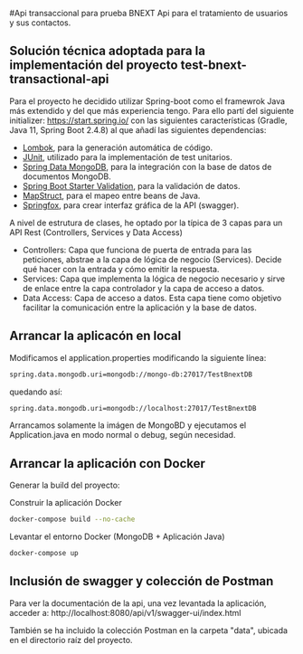 #Api transaccional para prueba BNEXT
Api para el tratamiento de usuarios y sus contactos.

## Solución técnica adoptada para la implementación del proyecto test-bnext-transactional-api
Para el proyecto he decidido utilizar Spring-boot como el framewrok Java más extendido y del que más experiencia tengo.
Para ello partí del siguiente initializer:
https://start.spring.io/ con las siguientes características (Gradle, Java 11, Spring Boot 2.4.8) 
al que añadí las siguientes dependencias:

- [Lombok](https://github.com/projectlombok/lombok), para la generación automática de código.
- [JUnit](https://junit.org/junit4/), utilizado para la implementación de test unitarios.
- [Spring Data MongoDB](https://spring.io/projects/spring-data-mongodb), para la integración con la base de datos de documentos MongoDB.
- [Spring Boot Starter Validation](https://www.baeldung.com/spring-boot-bean-validation), para la validación de datos.
- [MapStruct](https://mapstruct.org/), para el mapeo entre beans de Java.
- [Springfox](https://springfox.github.io/springfox/docs/snapshot/), para crear interfaz gráfica de la API (swagger).

A nivel de estrutura de clases, he optado por la típica de 3 capas para un API Rest (Controllers, Services y Data Access)

- Controllers: Capa que funciona de puerta de entrada para las peticiones, abstrae a la capa de lógica de negocio (Services).
Decide qué hacer con la entrada y cómo emitir la respuesta.
- Services: Capa que implementa la lógica de negocio necesario y sirve de enlace entre la capa controlador y la capa de acceso a datos.
- Data Access: Capa de acceso a datos. Esta capa tiene como objetivo facilitar la comunicación entre la aplicación y la base de datos.

## Arrancar la aplicacón en local
Modificamos el application.properties modificando la siguiente línea:
```bash
spring.data.mongodb.uri=mongodb://mongo-db:27017/TestBnextDB
```
quedando así:
```bash
spring.data.mongodb.uri=mongodb://localhost:27017/TestBnextDB
```
Arrancamos solamente la imágen de MongoBD y ejecutamos el Application.java en modo normal o debug, según necesidad.

## Arrancar la aplicación con Docker

Generar la build del proyecto:

Construir la aplicación Docker
```bash
docker-compose build --no-cache
```
Levantar el entorno Docker (MongoDB + Aplicación Java)
```bash
docker-compose up
```
## Inclusión de swagger y colección de Postman
Para ver la documentación de la api, una vez levantada la aplicación, acceder a:
http://localhost:8080/api/v1/swagger-ui/index.html

También se ha incluido la colección Postman en la carpeta "data", ubicada en el directorio raíz del proyecto.
